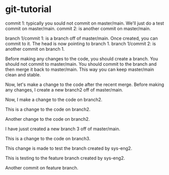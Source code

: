 # git-tutorial
commit 1: typically you sould not commit on master/main. We'll just do a test commit on master/main.
commit 2: is another commit on master/main.

branch 1/commit 1: is a branch off of master/main. Once created, you can commit to it. The head is now pointing to branch 1.
branch 1/commit 2: is another commit on branch 1.

Before making any changes to the code, you should create a branch. You should not commit to master/main. You should commit to the branch and then merge it back to master/main. This way you can keep master/main clean and stable. 

Now, let's make a change to the code after the recent merge. Before making any changes, I create a new branch2 off of master/main. 

Now, I make a change to the code on branch2.

This is a change to the code on branch2.

Another change to the code on branch2.

I have jusst created a new branch 3 off of master/main.

This is a change to the code on branch3.

This change is made to test the branch created by sys-eng2.

This is testing to the feature branch created by sys-eng2.

Another commit on feature branch.